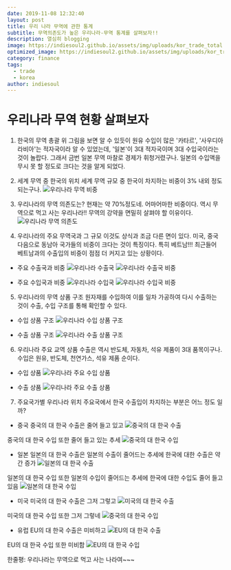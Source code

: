 ```yaml
---
date: 2019-11-08 12:32:40
layout: post
title: 우리 나라 무역에 관한 통계
subtitle: 무역의존도가 높은 우리나라-무역 통계를 살펴보자!!
description: 열심히 blogging
image: https://indiesoul2.github.io/assets/img/uploads/kor_trade_total.png
optimized_image: https://indiesoul2.github.io/assets/img/uploads/kor_trade_total.png
category: finance
tags:
  - trade
  - korea
author: indiesoul
---
```


# 우리나라 무역 현황 살펴보자

1. 한국의 무역 총괄
위 그림을 보면 알 수 있듯이 원유 수입이 많은 '카타르', '사우디아라비아'는 적자국이라 알 수 있었는데, '일본'이 3대 적자국이며 3대 수입국이라는 것이 놀랍다. 그래서 금번 일본 무역 마찰로 경제가 휘청거렸구나. 일본의 수입액을 무시 못 할 정도로 크다는 것을 알게 되었다.

2. 세계 무역 중 한국의 위치
세계 무역 규모 중 한국이 차지하는 비중이 3% 내외 정도 되는구나.
![우리나라 무역 비중](https://indiesoul2.github.io/assets/img/uploads/portion_kor.png)

3. 우리나라의 무역 의존도는?
현재는 약 70%정도네. 어마어마한 비중이다. 역시 무역으로 먹고 사는 우리나라!!
무역의 강약을 면밀히 살펴야 할 이유이다.
![우리나라 무역 의존도](https://indiesoul2.github.io/assets/img/uploads/depend_kor.png)

4. 우리나라의 주요 무역국과 그 규모
이것도 상식과 조금 다른 면이 있다. 미국, 중국 다음으로 동남아 국가들의 비중이 크다는 것이 특징이다. 특히 베트남!!! 최근들어 베트남과의 수출입의 비중이 점점 더 커지고 있는 상황이다.

* 주요 수출국과 비중
![우리나라 수출국](https://indiesoul2.github.io/assets/img/uploads/export_con.png)
![우리나라 수출국 비중](https://indiesoul2.github.io/assets/img/uploads/export_por.png)

* 주요 수입국과 비중
![우리나라 수입국](https://indiesoul2.github.io/assets/img/uploads/import_con.png)
![우리나라 수입국 비중](https://indiesoul2.github.io/assets/img/uploads/import_por.png)

5. 우리나라의 무역 상품 구조
원자재를 수입하여 이를 일차 가공하여 다시 수출하는 것이 수출, 수입 구조를 통해 확인할 수 있다.

* 수입 상품 구조
![우리나라 수입 상품 구조](https://indiesoul2.github.io/assets/img/uploads/im_product_str.png)

* 수출 상품 구조
![우리나라 수출 상품 구조](https://indiesoul2.github.io/assets/img/uploads/ex_product_str.png)

6. 우리나라 주요 교역 상품
수출은 역시 반도체, 자동차, 석유 제품이 3대 품목이구나. 
수입은 원유, 반도체, 천연가스, 석유 제품 순이다.

* 수입 상품 
![우리나라 주요 수입 상품](https://indiesoul2.github.io/assets/img/uploads/im_item.png)

* 수출 상품 
![우리나라 주요 수출 상품](https://indiesoul2.github.io/assets/img/uploads/ex_item.png)

7. 주요국가별 우리나라 위치
주요국에서 한국 수출입이 차지하는 부분은 어느 정도 일까?

* 중국
중국의 대 한국 수출은 줄어 들고 있고
![중국의 대 한국 수출](https://indiesoul2.github.io/assets/img/uploads/china_ex_.png)

중국의 대 한국 수입 또한 줄어 들고 있는 추세
![중국의 대 한국 수입](https://indiesoul2.github.io/assets/img/uploads/china_im.png)

* 일본
일본의 대 한국 수출은 일본의 수출이 줄어드는 추세에 한국에 대한 수출은 약간 증가 
![일본의 대 한국 수출](https://indiesoul2.github.io/assets/img/uploads/jpn_ex_.png)

일본의 대 한국 수입 또한 일본의 수입이 줄어드는 추세에 한국에 대한 수입도 줄어 들고 있음
![일본의 대 한국 수입](https://indiesoul2.github.io/assets/img/uploads/jpn_im.png)

* 미국
미국의 대 한국 수출은 그저 그렇고
![미국의 대 한국 수출](https://indiesoul2.github.io/assets/img/uploads/am_ex_.png)

미국의 대 한국 수입 또한 그저 그렇네
![중국의 대 한국 수입](https://indiesoul2.github.io/assets/img/uploads/am_im.png)

* 유럽
EU의 대 한국 수출은 미비하고
![EU의 대 한국 수출](https://indiesoul2.github.io/assets/img/uploads/eu_ex_.png)

EU의 대 한국 수입 또한 미비함
![EU의 대 한국 수입](https://indiesoul2.github.io/assets/img/uploads/eu_im.png)

한줄평: 우리나라는 무역으로 먹고 사는 나라여~~~




